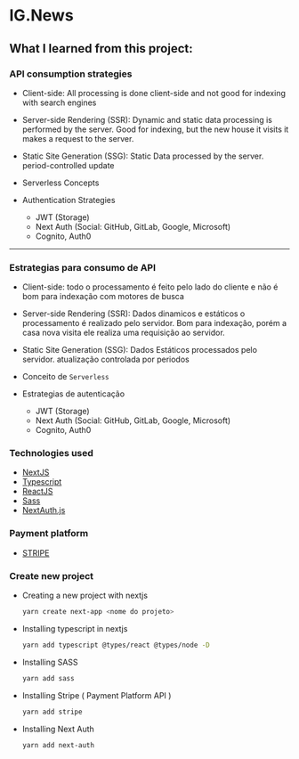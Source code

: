 # IG.News 

## What I learned from this project: 

### API consumption strategies 

- Client-side: All processing is done client-side and not good for indexing with search engines

- Server-side Rendering (SSR): Dynamic and static data processing is performed by the server. Good for indexing, but the new house it visits it makes a request to the server.

- Static Site Generation (SSG): Static Data processed by the server. period-controlled update

- Serverless Concepts 

- Authentication Strategies
  - JWT (Storage)
  - Next Auth (Social: GitHub, GitLab, Google, Microsoft)
  - Cognito, Auth0

---

### Estrategias para consumo de API

- Client-side: todo o processamento é feito pelo lado do cliente e não é bom para indexação com motores de busca

- Server-side Rendering (SSR): Dados dinamicos e estáticos o processamento é realizado pelo servidor. Bom para indexação, porém a casa nova visita ele realiza uma requisição ao servidor.

- Static Site Generation (SSG): Dados Estáticos processados pelo servidor. atualização controlada por periodos

- Conceito de `Serverless`

- Estrategias de autenticação
  - JWT (Storage)
  - Next Auth (Social: GitHub, GitLab, Google, Microsoft)
  - Cognito, Auth0

### Technologies used 

- [NextJS](https://nextjs.org/)
- [Typescript](https://www.typescriptlang.org/)
- [ReactJS](https://reactjs.org/)
- [Sass](https://sass-lang.com/)
- [NextAuth.js](https://next-auth.js.org/)

### Payment platform

- [STRIPE](https://www.stripe.com/br)


### Create new project
- Creating a new project with nextjs 
  ```bash
  yarn create next-app <nome do projeto>
  ```
- Installing typescript in nextjs
  ```bash
  yarn add typescript @types/react @types/node -D
  ```
- Installing SASS 
  ```bash
  yarn add sass
  ```

- Installing Stripe ( Payment Platform API )
  ```bash
  yarn add stripe
  ```

- Installing Next Auth
  ```bash
  yarn add next-auth
  ```
  